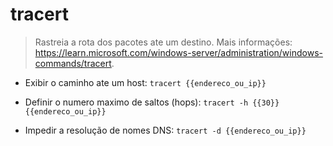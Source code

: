 # tracert

> Rastreia a rota dos pacotes ate um destino.
>  Mais informações: <https://learn.microsoft.com/windows-server/administration/windows-commands/tracert>.

- Exibir o caminho ate um host:
 `tracert {{endereco_ou_ip}}`

- Definir o numero maximo de saltos (hops):
`tracert -h {{30}} {{endereco_ou_ip}}`

- Impedir a resolução de nomes DNS:
  `tracert -d {{endereco_ou_ip}}`
  
